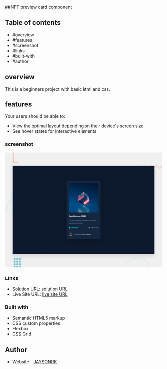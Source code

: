 ##NFT preview card component

## Table of contents

  - #overview
  - #features
  - #screenshot
  - #links
  - #built-with
  - #author

## overview

This is a beginners project with basic html and css.


## features

Your users should be able to:

- View the optimal layout depending on their device's screen size
- See hover states for interactive elements


### screenshot
![NFT preview card component](./design/desktop-preview.jpg)


### Links

- Solution URL: [solution URL](https://github.com/JAYSONRK/Single-price-grid-component)
- Live Site URL: [live site URL](https://jaysonrk.github.io/Single-price-grid-component/)


### Built with

- Semantic HTML5 markup
- CSS custom properties
- Flexbox
- CSS Grid

## Author

- Website - [JAYSONRK](https://jaysonrk.com/)

